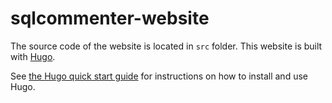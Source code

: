 # sqlcommenter-website

The source code of the website is located in `src` folder.
This website is built with [Hugo].

See [the Hugo quick start guide] for instructions on how to install and use Hugo.

[Hugo]: https://gohugo.io/
[the Hugo quick start guide]: https://gohugo.io/getting-started/quick-start/
